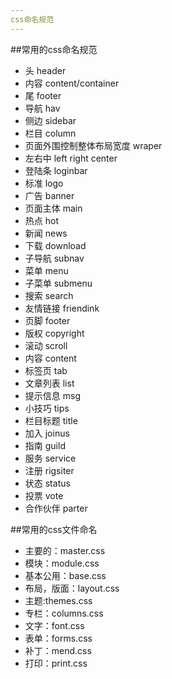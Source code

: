 ```yaml
---
css命名规范
---
```


##常用的css命名规范
- 头 header
- 内容 content/container
- 尾 footer
- 导航 hav
- 侧边 sidebar
- 栏目 column
- 页面外围控制整体布局宽度 wraper
- 左右中 left right center
- 登陆条 loginbar
- 标准 logo
- 广告 banner
- 页面主体 main
- 热点 hot
- 新闻 news
- 下载 download
- 子导航 subnav
- 菜单 menu
- 子菜单 submenu
- 搜索 search
- 友情链接 friendink
- 页脚 footer
- 版权 copyright
- 滚动 scroll
- 内容 content
- 标签页 tab
- 文章列表 list
- 提示信息 msg
- 小技巧 tips
- 栏目标题 title
- 加入 joinus
- 指南 guild
- 服务 service
- 注册 rigsiter
- 状态 status
- 投票 vote
- 合作伙伴 parter



##常用的css文件命名
- 主要的：master.css
- 模块：module.css
- 基本公用：base.css
- 布局，版面：layout.css
- 主题:themes.css
- 专栏：columns.css
- 文字：font.css
- 表单：forms.css
- 补丁：mend.css
- 打印：print.css